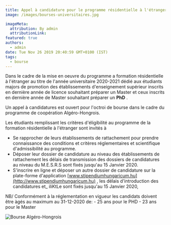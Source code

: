 ```yaml
---
title: Appel à candidature pour le programme résidentielle à l'étranger dédié aux majors de promotion.
image: /images/bourses-universitaires.jpg

imageMeta:
  attribution: By admin
  attributionLink:
featured: true
authors:
  - admin
date: Tue Nov 26 2019 20:40:59 GMT+0100 (IST)
tags:
  - bourse
---
```

Dans le cadre de la mise en oeuvre du programme a formation résidentielle à l'étranger au titre de l'année universitaire 2020-2021 dédié aux étudiants majors de promotion des établissements d'enseignement supérieur inscrits en dernière année de licence souhaitant préparer un Master et ceux inscrits en dernière année de Master souhaitant préparer un **PhD** .

Un appel à candidatures est ouvert pour l'octroi de bourse dans le cadre du programme de coopération Algéro-Hongrois.

Les étudiants  remplissant les critères d'éligibilité au programme de la formation résidentielle à l'étranger sont invités à
+ Se rapprocher de leurs établissements de rattachement pour prendre connaissance des conditions et critères réglementaires et scientifique d'admissibilité au programme.
+ Déposer leur dossier de candidature au niveau des établissements de rattachement les délais de transmission des dossiers de candidatures au niveau du M.E.S.R.S sont fixés jusqu'au 15 Janvier 2020.
+ S'inscrire en ligne et déposer un autre dossier de candidature sur la plate-forme d'application [www.stipendiumhungaricum.hu](http://www.stipendiumhungaricum.hu) , les délais d'introduction des candidatures et_ iliKtLe sont fixés jusqu'au 15 Janvier 2020,


NB/ Conformément à la réglementation en vigueur les candidats doivent être àgés au maximum au 31-12-2020 de:
      - 25 ans pour le PHD
      - 23 ans pour le Master

 ![Bourse Algéro-Hongrois](/images/bourses-hongrie.jpg)

